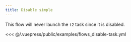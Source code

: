 ```yaml
---
title: Disable simple
---
```


This flow will never launch the `t2` task since it is disabled.

<<< @/.vuepress/public/examples/flows_disable-task.yml